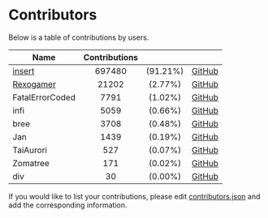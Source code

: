 # Contributors

Below is a table of contributions by users.

| Name | Contributions |   |   |
|------|:-------------:|:-:|---|
|[insert](https://insrt.uk)|697480|(91.21%)|[GitHub](https://github.com/insertish)
|[Rexogamer](https://rexogamer.github.io)|21202|(2.77%)|[GitHub](https://github.com/rexogamer)
|FatalErrorCoded|7791|(1.02%)|[GitHub](https://github.com/fatalerrorcoded)
|infi|5059|(0.66%)|[GitHub](https://github.com/infi)
|bree|3708|(0.48%)|[GitHub](https://github.com/brecert)
|Jan|1439|(0.19%)|[GitHub](https://github.com/janderedev)
|TaiAurori|527|(0.07%)|[GitHub](https://github.com/taiaurori)
|Zomatree|171|(0.02%)|[GitHub](https://github.com/zomatree)
|div|30|(0.00%)|[GitHub](https://github.com/div2005)

If you would like to list your contributions, please edit [contributors.json](https://github.com/revoltchat/contributions/blob/master/contributors.json) and add the corresponding information.
